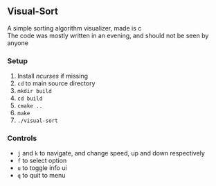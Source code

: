 ## Visual-Sort

A simple sorting algorithm visualizer, made is c  
The code was mostly written in an evening, and should not be seen by anyone

### Setup

1. Install *ncurses* if missing
2. `cd` to main source directory
3. `mkdir build`
4. `cd build`
5. `cmake ..`
6. `make`
7. `./visual-sort`

### Controls

- `j` and `k` to navigate, and change speed, up and down respectively
- `f` to select option
- `u` to toggle info ui
- `q` to quit to menu
